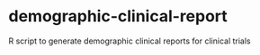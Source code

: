 # demographic-clinical-report
 R script to generate demographic clinical reports for clinical trials
